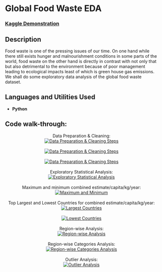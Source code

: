 # Global Food Waste EDA

### [Kaggle Demonstration](https://www.kaggle.com/code/dvd1587/global-food-waste-eda)

<h2>Description</h2>
Food waste is one of the pressing issues of our time. On one hand while there still exists hunger and malnourishment conditions in some parts of the world, food waste on the other hand is directly in contrast with not only that but also detrimental to the environment because of poor management leading to ecological impacts least of which is green house gas emissions. We shall do some exploratory data analysis of the global food waste dataset.
<br />

<h2>Languages and Utilities Used</h2>

- <b>Python</b> 

<h2>Code walk-through:</h2>

<p align="center">
Data Preparation & Cleaning: <br/>
<a href="https://imgur.com/xJuAYra"><img src="https://i.imgur.com/xJuAYra.jpg" alt="Data Preparation & Cleaning Steps" /></a>  
<br />
<br />
<a href="https://imgur.com/uFgO239"><img src="https://i.imgur.com/uFgO239.jpg" alt="Data Preparation & Cleaning Steps" /></a>
<br />
<br />
<a href="https://imgur.com/dvLmiOx"><img src="https://i.imgur.com/dvLmiOx.jpg" alt="Data Preparation & Cleaning Steps" /></a>  
<br />
<br />  
Exploratory Statistical Analysis: <br/>
<a href="https://imgur.com/lrUlHDY"><img src="https://i.imgur.com/lrUlHDY.jpg" alt="Exploratory Statistical Analysis" /></a>  
<br />
<br />
Maximum and minimum combined estimate/capita/kg/year: <br/>
<a href="https://imgur.com/PyhUuIJ"><img src="https://i.imgur.com/PyhUuIJ.jpg" alt="Maximum and Minimum" /></a>
<br />
<br />
Top Largest and Lowest Countries for combined estimate/capita/kg/year: <br/>
<a href="https://imgur.com/lPST2gF"><img src="https://i.imgur.com/lPST2gF.jpg" alt="Largest Countries" /></a>  
<br />
<br />
<a href="https://imgur.com/6xuYTWj"><img src="https://i.imgur.com/6xuYTWj.jpg" alt="Lowest Countries" /></a>
<br />
<br />  
Region-wise Analysis: <br/>
<a href="https://imgur.com/tpsfKLk"><img src="https://i.imgur.com/tpsfKLk.jpg" alt="Region-wise Analysis" /></a>  
<br />
<br />
Region-wise Categories Analysis: <br/>
<a href="https://imgur.com/iatKLP8"><img src="https://i.imgur.com/iatKLP8.jpg" alt="Region-wise Categories Analysis" /></a>
<br />
<br />
Outlier Analysis: <br/>
<a href="https://imgur.com/z6gKDB3"><img src="https://i.imgur.com/z6gKDB3.jpg" alt="Outlier Analysis" /></a> 
  
</p>
